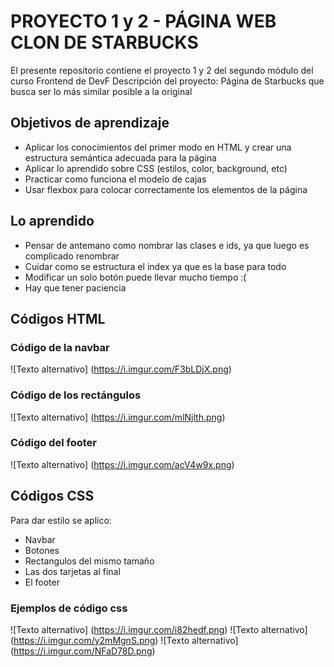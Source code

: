 # PROYECTO 1 y 2 - PÁGINA WEB CLON DE STARBUCKS
El presente repositorio contiene el proyecto 1 y 2 del segundo módulo del curso Frontend de DevF
Descripción del proyecto: Página de Starbucks que busca ser lo más similar posible a la original

## Objetivos de aprendizaje
- Aplicar los conocimientos del primer modo en HTML y crear una estructura semántica adecuada para la página
- Aplicar lo aprendido sobre CSS (estilos, color, background, etc)
- Practicar como funciona el modelo de cajas
- Usar flexbox para colocar correctamente los elementos de la página

## Lo aprendido
- Pensar de antemano como nombrar las clases e ids, ya que luego es complicado renombrar
- Cuidar como se estructura el index ya que es la base para todo
- Modificar un solo botón puede llevar mucho tiempo :(
- Hay que tener paciencia 


## Códigos HTML
### Código de la navbar 
![Texto alternativo] (https://i.imgur.com/F3bLDjX.png)
### Código de los rectángulos 
![Texto alternativo] (https://i.imgur.com/mlNjlth.png)
### Código del footer 
![Texto alternativo] (https://i.imgur.com/acV4w9x.png)

## Códigos CSS
Para dar estilo se aplico:
- Navbar 
- Botones
- Rectangulos del mismo tamaño
- Las dos tarjetas al final
- El footer 

### Ejemplos de código css
![Texto alternativo] (https://i.imgur.com/i82hedf.png)
![Texto alternativo] (https://i.imgur.com/y2mMgnS.png)
![Texto alternativo] (https://i.imgur.com/NFaD78D.png)
